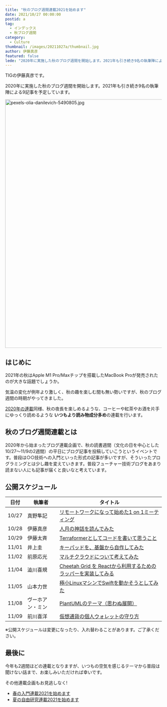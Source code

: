 ```yaml
---
title: "秋のブログ週間連載2021を始めます"
date: 2021/10/27 00:00:00
postid: a
tag:
  - インデックス
  - 秋ブログ週間
category:
  - Culture
thumbnail: /images/20211027a/thumbnail.jpg
author: 伊藤真彦
featured: false
lede: "2020年に実施した秋のブログ週間を開始します。2021年も引き続き9名の執筆陣による9記事を予定しています。"
---
```

TIGの伊藤真彦です。

2020年に実施した秋のブログ週間を開始します。2021年も引き続き9名の執筆陣による9記事を予定しています。

<img src="/images/20211027a/pexels-olia-danilevich-5490805.jpg" alt="pexels-olia-danilevich-5490805.jpg" width="1200" height="800" loading="lazy">


## はじめに

2021年の秋はApple M1 Pro/Maxチップを搭載したMacBook Proが発売されたのが大きな話題でしょうか。

気温の変化が例年より激しく、秋の趣を楽しむ間も無い勢いですが、秋のブログ週間の時期がやってきました。

[2020年の連載](/articles/20201026/)同様、秋の夜長を楽しめるような、コーヒーや紅茶やお酒を片手にゆっくり読めるような **いつもより読み物成分多め**の連載を行います。

## 秋のブログ週間連載とは

2020年から始まったブログ連載企画で、秋の読書週間（文化の日を中心とした10/27〜11/9の2週間）の平日にブログ記事を投稿していこうというイベントです。普段は○○技術への入門といった形式の記事が多いですが、そういったプログラミングとは少し趣を変えていきます。普段フューチャー技術ブログをあまり読まない人にも記事が届くと良いなと考えています。

## 公開スケジュール

| 日付   | 執筆者            | タイトル |
| ----- | ----------------- | ------- |
| 10/27 | 真野隼記         | [リモートワークになって始めた1 on 1ミーティング](/articles/20211027b/) |
| 10/28 | 伊藤真彦        | [人月の神話を読んでみた](/articles/20211028a/) |
| 10/29 | 伊藤太斉         | [Terraformerとしてコードを書いて思うこと](/articles/20211029a/) |
| 11/01 | 井上圭          | [キーパッドを、基盤から自作してみた](/articles/20211101a/) |
| 11/02 | 前原応光        | [マルチクラウドについて考えてみた](/articles/20211102a/) |
| 11/04 | 澁川喜規        | [Cheetah Grid を Reactから利用するためのラッパーを実装してみる](/articles/20211104a/) |
| 11/05 | 山本力世        | [極小LinuxマシンでSwiftを動かそうとしてみた](/articles/20211105a/) |
| 11/08 | ヴーホアン・ミン | [PlantUMLのテーマ（思わぬ展開）](/articles/20211108a/) |
| 11/09 | 前川喜洋         | [仮想通貨の個人ウォレットの守り方](/articles/20211109a/) |

※公開スケジュールは変更になったり、入れ替わることがあります。ご了承ください。

## 最後に

今年も2週間ほどの連載となりますが、いつもの空気を感じるテーマから普段は聞けない話まで、お楽しみいただければ幸いです。

その他連載企画もお見逃しなく!

* [春の入門連載2021を始めます](/articles/20210414a/)
* [夏の自由研究連載2021を始めます](/articles/20210823a/)

